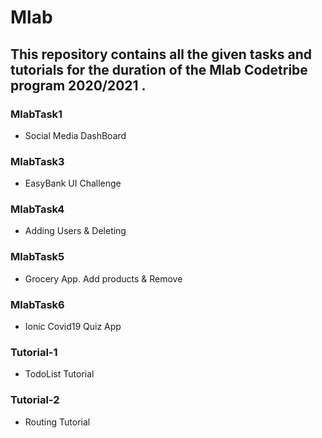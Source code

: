 # Mlab
## This repository contains all the given tasks and tutorials for the duration of the Mlab Codetribe program 2020/2021 .

### MlabTask1
  * Social Media DashBoard
### MlabTask3
  * EasyBank UI Challenge
### MlabTask4
  * Adding Users & Deleting
### MlabTask5
  * Grocery App. Add products & Remove
### MlabTask6
  * Ionic Covid19 Quiz App
### Tutorial-1
  * TodoList Tutorial 
### Tutorial-2
  * Routing Tutorial
  
